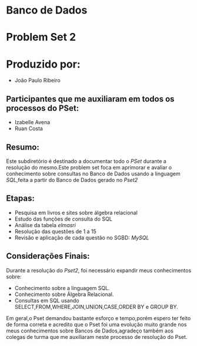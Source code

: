 # Banco de Dados

# Problem Set 2

# Produzido por:
* João Paulo Ribeiro

## Participantes que me auxiliaram em todos os processos do PSet:
* Izabelle Avena
* Ruan Costa

## Resumo:
 Este subdiretório é destinado a documentar todo o _PSet_ durante a resolução do mesmo.Este problem set foca em aprimorar e avaliar o conhecimento sobre consultas no Banco de Dados usando a linguagem _SQL_,feita a partir do Banco de Dados gerado no _Pset2_

## Etapas:
* Pesquisa em livros e sites sobre álgebra relacional
* Estudo das funções de consulta do SQL
* Análise da tabela _elmasri_
* Resolução das questões de 1 a 15
* Revisão e aplicação de cada questão no SGBD: _MySQL_

## Considerações Finais:
  Durante a resolução do _Pset2_, foi necessário expandir meus conhecimentos sobre:

* Conhecimento sobre a linguagem SQL.
* Conhecimento sobre Álgebra Relacional.
* Consultas em SQL usando SELECT,FROM,WHERE,JOIN,UNION,CASE,ORDER BY e GROUP BY.


 Em geral,o Pset demandou bastante esforço e tempo,porém espero ter feito de forma correta e acredito que o Pset foi uma evolução muito grande nos meus conhecimentos sobre Bancos de Dados,agradeço também aos colegas de turma que me auxiliaram neste processo de resolução do Pset.

